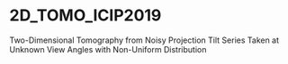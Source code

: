 # 2D_TOMO_ICIP2019
Two-Dimensional Tomography from Noisy Projection Tilt Series Taken at Unknown View Angles with Non-Uniform Distribution
